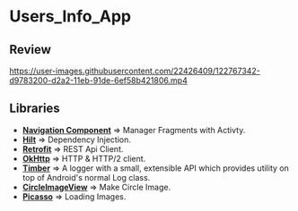 # Users_Info_App

## Review
https://user-images.githubusercontent.com/22426409/122767342-d9783200-d2a2-11eb-91de-6ef58b421806.mp4

## Libraries 
  - [__Navigation Component__](https://developer.android.com/guide/navigation "Navigation Component") => Manager Fragments with Activty.
  - [__Hilt__](https://developer.android.com/training/dependency-injection/hilt-android "Hilt") => Dependency Injection.
  - [__Retrofit__](https://square.github.io/retrofit "Retrofit2") => REST Api Client.
  - [__OkHttp__](https://github.com/square/okhttp "OkHttp3") => HTTP & HTTP/2 client.
  - [__Timber__](https://github.com/JakeWharton/timber "Timber") =>  A logger with a small, extensible API which provides utility on top of Android's normal Log class.
  - [__CircleImageView__](https://github.com/hdodenhof/CircleImageView "CircleImageView") => Make Circle Image.
  - [__Picasso__](https://github.com/square/picasso "Picasso") => Loading Images.

